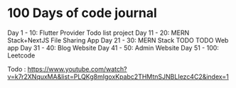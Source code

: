 # 100 Days of code journal 
Day 1 - 10: Flutter Provider Todo list project 
Day 11 - 20: MERN Stack+NextJS File Sharing App
Day 21 - 30: MERN Stack TODO TODO Web app
Day 31 - 40: Blog Website 
Day 41 - 50: Admin Website
Day 51 - 100: Leetcode


Todo : https://www.youtube.com/watch?v=k7r2XNquxMA&list=PLQKg8mIgoxKpabc2THMtnSJNBLIezc4C2&index=1
